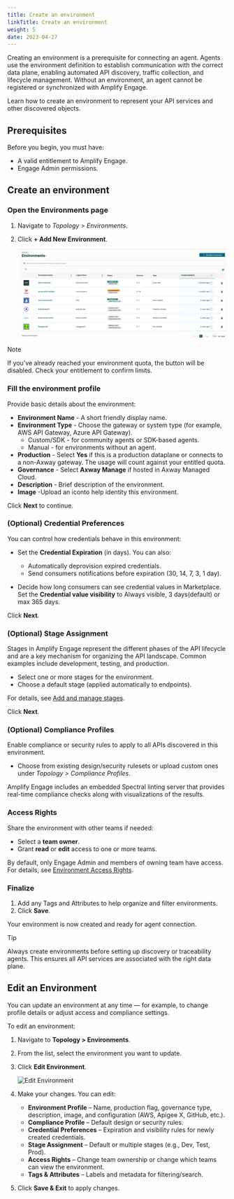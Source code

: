 ```yaml
---
title: Create an environment
linkTitle: Create an environment
weight: 5
date: 2023-04-27
---
```


Creating an environment is a prerequisite for connecting an agent. Agents use the environment definition to establish communication with the correct data plane, enabling automated API discovery, traffic collection, and lifecycle management. Without an environment, an agent cannot be registered or synchronized with Amplify Engage.

Learn how to create an environment to represent your API services and other discovered objects.

## Prerequisites

Before you begin, you must have:

* A valid entitlement to Amplify Engage.
* Engage Admin permissions.

## Create an environment

### Open the Environments page

1. Navigate to *Topology > Environments*.
2. Click **+ Add New Environment**.

    ![Environment List Page](/static/Images/central/EnvironmentListPage.png)

> [!NOTE]
> If you’ve already reached your environment quota, the button will be disabled. Check your entitlement to confirm limits.

### Fill the environment profile

Provide basic details about the environment:

* **Environment Name** - A short friendly display name.
* **Environment Type** - Choose the gateway or system type (for example, AWS API Gateway, Azure API Gateway).
    * Custom/SDK - for community agents or SDK-based agents.
    * Manual - for environments without an agent.
* **Production** - Select **Yes** if this is a production dataplane or connects to a non-Axway gateway. The usage will count against your entitled quota.
* **Governance** - Select **Axway Manage** if hosted in Axway Managed Cloud.
* **Description** - Brief description of the environment.
* **Image** -Upload an iconto help identity this environment.

Click **Next** to continue.

### (Optional) Credential Preferences

You can control how credentials behave in this environment:

* Set the **Credential Expiration** (in days). You can also:

    * Automatically deprovision expired credentials.
    * Send consumers notifications before expiration (30, 14, 7, 3, 1 day).

* Decide how long consumers can see credential values in Marketplace. Set the **Credential value visibility** to Always visible, 3 days(default) or max 365 days.

Click **Next**.

### (Optional) Stage Assignment

Stages in Amplify Engage represent the different phases of the API lifecycle and are a key mechanism for organizing the API landscape. Common examples include development, testing, and production.

* Select one or more stages for the environment.
* Choose a default stage (applied automatically to endpoints).

For details, see [Add and manage stages](/docs/connect_manage_environ/stage).

Click **Next**.

### (Optional) Compliance Profiles

Enable compliance or security rules to apply to all APIs discovered in this environment.

* Choose from existing design/security rulesets or upload custom ones under *Topology > Compliance Profiles*.
  
Amplify Engage includes an embedded Spectral linting server that provides real-time compliance checks along with visualizations of the results.

### Access Rights

Share the environment with other teams if needed:

* Select a **team owner**.
* Grant **read** or **edit** access to one or more teams.

By default, only Engage Admin and members of owning team have access. For details, see [Environment Access Rights](https://docs.axway.com/bundle/amplify-central/page/docs/connect_manage_environ/manage_environments_ownership/index.html).

### Finalize

1. Add any Tags and Attributes to help organize and filter environments.
2. Click **Save**.

Your environment is now created and ready for agent connection.

> [!TIP]
> Always create environments before setting up discovery or traceability agents. This ensures all API services are associated with the right data plane.

## Edit an Environment

You can update an environment at any time — for example, to change profile details or adjust access and compliance settings.

To edit an environment:

1. Navigate to **Topology > Environments**.
2. From the list, select the environment you want to update.
3. Click **Edit Environment**.

   ![Edit Environment](/Images/central/Environment_Details_Edit.png)

4. Make your changes. You can edit:  
   * **Environment Profile** – Name, production flag, governance type, description, image, and configuration (AWS, Apigee X, GitHub, etc.).
   * **Compliance Profile** – Default design or security rules.
   * **Credential Preferences** – Expiration and visibility rules for newly created credentials.
   * **Stage Assignment** – Default or multiple stages (e.g., Dev, Test, Prod).
   * **Access Rights** – Change team ownership or change which teams can view the environment.
   * **Tags & Attributes** – Labels and metadata for filtering/search.

5. Click **Save & Exit** to apply changes.
